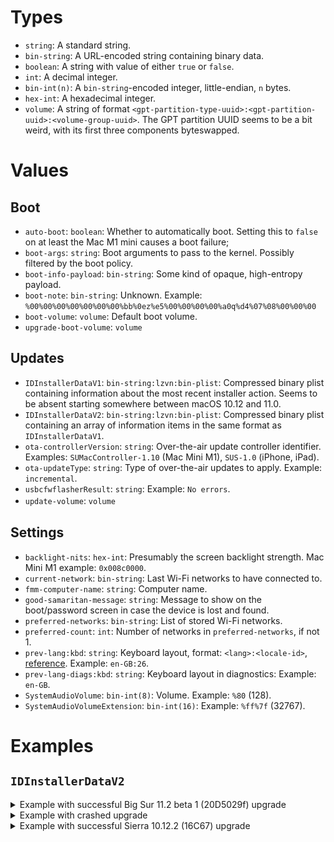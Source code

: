 # Types

* `string`: A standard string.
* `bin-string`: A URL-encoded string containing binary data.
* `boolean`: A string with value of either `true` or `false`.
* `int`: A decimal integer.
* `bin-int(n)`: A `bin-string`-encoded integer, little-endian, `n` bytes.
* `hex-int`: A hexadecimal integer.
* `volume`: A string of format `<gpt-partition-type-uuid>:<gpt-partition-uuid>:<volume-group-uuid>`. The GPT partition UUID seems to be a bit weird, with its first three components byteswapped.

# Values

## Boot

* `auto-boot`: `boolean`: Whether to automatically boot. Setting this to `false` on at least the Mac M1 mini causes a boot failure;
* `boot-args`: `string`: Boot arguments to pass to the kernel. Possibly filtered by the boot policy.
* `boot-info-payload`: `bin-string`: Some kind of opaque, high-entropy payload.
* `boot-note`: `bin-string`: Unknown. Example: `%00%00%00%00%00%00%00%bb%0ez%e5%00%00%00%00%a0q%d4%07%08%00%00%00`
* `boot-volume`: `volume`: Default boot volume.
* `upgrade-boot-volume`: `volume`

## Updates

* `IDInstallerDataV1`: `bin-string:lzvn:bin-plist`: Compressed binary plist containing information about the most recent installer action. Seems to be absent starting somewhere between macOS 10.12 and 11.0.
* `IDInstallerDataV2`: `bin-string:lzvn:bin-plist`: Compressed binary plist containing an array of information items in the same format as `IDInstallerDataV1`.
* `ota-controllerVersion`: `string`: Over-the-air update controller identifier. Examples: `SUMacController-1.10` (Mac Mini M1), `SUS-1.0` (iPhone, iPad).
* `ota-updateType`: `string`: Type of over-the-air updates to apply. Example: `incremental`.
* `usbcfwflasherResult`: `string`: Example: `No errors`.
* `update-volume`: `volume`
　　　　　　　　　
## Settings

* `backlight-nits`: `hex-int`: Presumably the screen backlight strength. Mac Mini M1 example: `0x008c0000`.
* `current-network`: `bin-string`: Last Wi-Fi networks to have connected to.
* `fmm-computer-name`: `string`: Computer name.
* `good-samaritan-message`: `string`: Message to show on the boot/password screen in case the device is lost and found.
* `preferred-networks`: `bin-string`: List of stored Wi-Fi networks.
* `preferred-count`: `int`: Number of networks in `preferred-networks`, if not 1.
* `prev-lang:kbd`: `string`: Keyboard layout, format: `<lang>:<locale-id>`, [reference](https://github.com/acidanthera/OpenCorePkg/blob/master/Utilities/AppleKeyboardLayouts/AppleKeyboardLayouts.txt). Example: `en-GB:26`.
* `prev-lang-diags:kbd`: `string`: Keyboard layout in diagnostics: Example: `en-GB`.
* `SystemAudioVolume`: `bin-int(8)`: Volume. Example: `%80` (128).
* `SystemAudioVolumeExtension`: `bin-int(16)`: Example: `%ff%7f` (32767).

# Examples

## `IDInstallerDataV2`

<details>
<summary>Example with successful Big Sur 11.2 beta 1 (20D5029f) upgrade</summary>

```xml
<?xml version="1.0" encoding="UTF-8"?>
<!DOCTYPE plist PUBLIC "-//Apple//DTD PLIST 1.0//EN" "http://www.apple.com/DTDs/PropertyList-1.0.dtd">
<plist version="1.0">
<array>
	<dict>
		<key>505</key>
		<string>auth not needed</string>
		<key>6</key>
		<string>key recovery assistant</string>
	</dict>
	<dict>
		<key>505</key>
		<string>auth not needed</string>
		<key>6</key>
		<string>key recovery assistant</string>
	</dict>
	<dict>
		<key>0</key>
		<string>20D5029f</string>
		<key>100</key>
		<string>passed</string>
		<key>6</key>
		<string>upgrade</string>
	</dict>
	<dict>
		<key>505</key>
		<string>auth not needed</string>
		<key>6</key>
		<string>key recovery assistant</string>
	</dict>
	<dict>
		<key>505</key>
		<string>auth not needed</string>
		<key>6</key>
		<string>key recovery assistant</string>
	</dict>
	<dict>
		<key>505</key>
		<string>auth not needed</string>
		<key>6</key>
		<string>key recovery assistant</string>
	</dict>
	<dict>
		<key>6</key>
		<string>key recovery assistant</string>
	</dict>
	<dict>
		<key>6</key>
		<string>key recovery assistant</string>
	</dict>
</array>
</plist>
```

</details>

<details>
  <summary>Example with crashed upgrade</summary>

```xml
<?xml version="1.0" encoding="UTF-8"?>
<!DOCTYPE plist PUBLIC "-//Apple//DTD PLIST 1.0//EN" "http://www.apple.com/DTDs/PropertyList-1.0.dtd">
<plist version="1.0">
<array>
	<dict>
		<key>100</key>
		<string>crashed</string>
		<key>102</key>
		<string>initializer</string>
		<key>103</key>
		<string>1</string>
		<key>7</key>
		<string>NO</string>
	</dict>
</array>
</plist>
```

</details>

<details>
  <summary>Example with successful Sierra 10.12.2 (16C67) upgrade</summary>

```xml
<?xml version="1.0" encoding="UTF-8"?>
<!DOCTYPE plist PUBLIC "-//Apple//DTD PLIST 1.0//EN" "http://www.apple.com/DTDs/PropertyList-1.0.dtd">
<plist version="1.0">
<array>
	<dict>
		<key>0</key>
		<string>16C67</string>
		<key>100</key>
		<string>passed</string>
		<key>103</key>
		<string>1</string>
		<key>202</key>
		<string>832.499040</string>
		<key>203</key>
		<string>41.700535</string>
		<key>205</key>
		<string>30.318743</string>
		<key>206</key>
		<string>0.003648</string>
		<key>207</key>
		<string>0.156793</string>
		<key>208</key>
		<string>2.215885</string>
		<key>209</key>
		<string>8.130921</string>
		<key>299</key>
		<string>0.212016</string>
		<key>3</key>
		<string>solid state</string>
		<key>4</key>
		<string>unencrypted</string>
		<key>5</key>
		<string>case sensitive</string>
		<key>6</key>
		<string>clean</string>
		<key>7</key>
		<string>NO</string>
	</dict>
	<dict>
		<key>0</key>
		<string>16C67</string>
		<key>100</key>
		<string>passed</string>
		<key>103</key>
		<string>2</string>
		<key>202</key>
		<string>802.017327</string>
		<key>203</key>
		<string>29.902674</string>
		<key>205</key>
		<string>4.379149</string>
		<key>206</key>
		<string>0.003310</string>
		<key>207</key>
		<string>0.156726</string>
		<key>208</key>
		<string>2.214545</string>
		<key>209</key>
		<string>10.050913</string>
		<key>299</key>
		<string>0.184676</string>
		<key>3</key>
		<string>solid state</string>
		<key>4</key>
		<string>unencrypted</string>
		<key>5</key>
		<string>case insensitive</string>
		<key>6</key>
		<string>clean</string>
		<key>7</key>
		<string>NO</string>
	</dict>
	<dict>
		<key>0</key>
		<string>16C67</string>
		<key>100</key>
		<string>passed</string>
		<key>103</key>
		<string>3</string>
		<key>6</key>
		<string>software update</string>
	</dict>
	<dict>
		<key>0</key>
		<string>16C67</string>
		<key>100</key>
		<string>passed</string>
		<key>103</key>
		<string>4</string>
		<key>202</key>
		<string>582.532387</string>
		<key>203</key>
		<string>11.511343</string>
		<key>205</key>
		<string>1.900536</string>
		<key>206</key>
		<string>0.005585</string>
		<key>207</key>
		<string>0.101757</string>
		<key>208</key>
		<string>2.142859</string>
		<key>209</key>
		<string>3.942741</string>
		<key>299</key>
		<string>0.122528</string>
		<key>3</key>
		<string>solid state</string>
		<key>4</key>
		<string>unencrypted</string>
		<key>5</key>
		<string>case insensitive</string>
		<key>6</key>
		<string>clean</string>
		<key>7</key>
		<string>YES</string>
	</dict>
</array>
</plist>
```

</details>